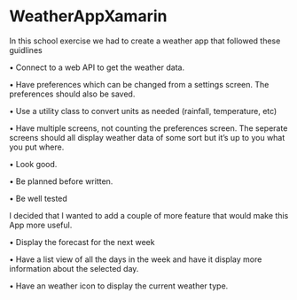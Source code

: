 # WeatherAppXamarin
In this school exercise we had to create a weather app that followed these guidlines

• Connect to a web API to get the weather data.

• Have preferences which can be changed from a settings screen. The preferences should also be saved.

• Use a utility class to convert units as needed (rainfall, temperature, etc)

• Have multiple screens, not counting the preferences screen. The seperate screens should all display weather data
of some sort but it’s up to you what you put where.

• Look good.

• Be planned before written.

• Be well tested

I decided that I wanted to add a couple of more feature that would make this App more useful.

• Display the forecast for the next week

• Have a list view of all the days in the week and have it display more information about the selected day.

• Have an weather icon to display the current weather type.

